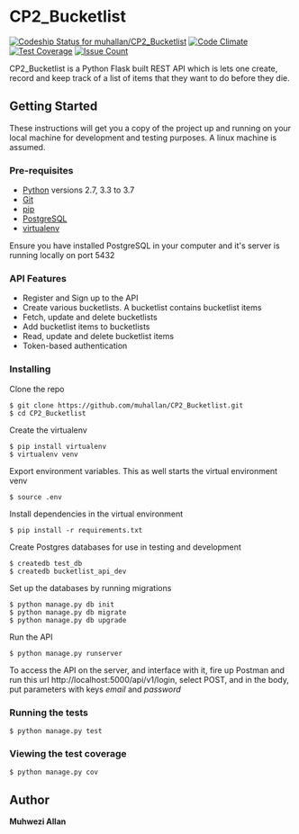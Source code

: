 # CP2_Bucketlist
[![Codeship Status for muhallan/CP2_Bucketlist](https://app.codeship.com/projects/28fd47e0-6a1d-0135-313c-321e1b150d94/status?branch=master)](https://app.codeship.com/projects/241824)
[![Code Climate](https://codeclimate.com/github/muhallan/CP2_Bucketlist/badges/gpa.svg)](https://codeclimate.com/github/muhallan/CP2_Bucketlist)
[![Test Coverage](https://codeclimate.com/github/muhallan/CP2_Bucketlist/badges/coverage.svg)](https://codeclimate.com/github/muhallan/CP2_Bucketlist/coverage)
[![Issue Count](https://codeclimate.com/github/muhallan/CP2_Bucketlist/badges/issue_count.svg)](https://codeclimate.com/github/muhallan/CP2_Bucketlist)

CP2_Bucketlist is a Python Flask built REST API which is lets one create, record and keep track of a list of items that they want to do before they die.

## Getting Started

These instructions will get you a copy of the project up and running on your local machine for development and testing purposes. A linux machine is assumed.

### Pre-requisites
* [Python](https://docs.python.org/3/) versions 2.7, 3.3 to 3.7
* [Git](https://git-scm.com/)
* [pip](https://pypi.python.org/pypi/pip)
* [PostgreSQL](https://www.postgresql.org/docs/current/static/tutorial.html)
* [virtualenv](https://virtualenv.pypa.io/en/stable/)

Ensure you have installed PostgreSQL in your computer and it's server is running locally on port 5432


### API Features
* Register and Sign up to the API
* Create various bucketlists. A bucketlist contains bucketlist items
* Fetch, update and delete bucketlists
* Add bucketlist items to bucketlists
* Read, update and delete bucketlist items
* Token-based authentication


### Installing

Clone the repo

```
$ git clone https://github.com/muhallan/CP2_Bucketlist.git
$ cd CP2_Bucketlist
```

Create the virtualenv

```
$ pip install virtualenv
$ virtualenv venv
```

Export environment variables. This as well starts the virtual environment venv

```
$ source .env
```
Install dependencies in the virtual environment

```
$ pip install -r requirements.txt
```

Create Postgres databases for use in testing and development

```
$ createdb test_db
$ createdb bucketlist_api_dev
```
Set up the databases by running migrations
```
$ python manage.py db init
$ python manage.py db migrate
$ python manage.py db upgrade
```
Run the API

```
$ python manage.py runserver
```

To access the API on the server, and interface with it, fire up Postman and run this url
http://localhost:5000/api/v1/login, select POST, and in the body, put parameters with keys *email* and *password*

### Running the tests

```
$ python manage.py test
```


### Viewing the test coverage

```
$ python manage.py cov
```

## Author

**Muhwezi Allan**

